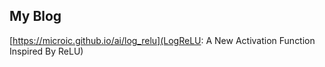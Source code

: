 My Blog
----
[https://microic.github.io/ai/log_relu](LogReLU: A New Activation Function Inspired By ReLU)
